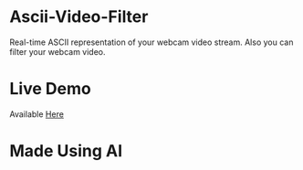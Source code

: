 # Ascii-Video-Filter
Real-time ASCII representation of your webcam video stream. Also you can filter your webcam video.

# Live Demo
Available [Here](https://ruverser.github.io/ASCII-VEDIO-FILTER/)

# Made Using AI

